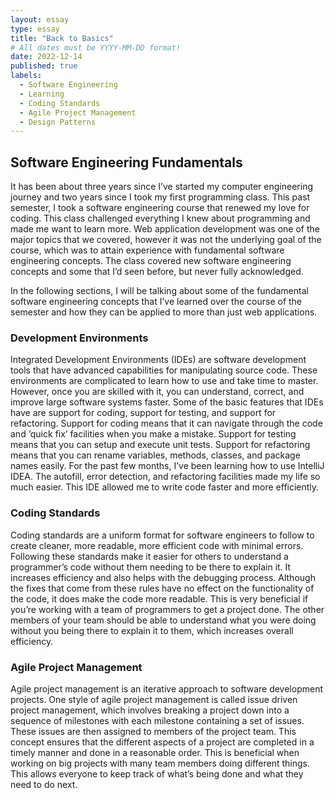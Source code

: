 ```yaml
---
layout: essay
type: essay
title: "Back to Basics"
# All dates must be YYYY-MM-DD format!
date: 2022-12-14
published: true
labels:
  - Software Engineering
  - Learning
  - Coding Standards
  - Agile Project Management
  - Design Patterns
---
```


## Software Engineering Fundamentals

It has been about three years since I’ve started my computer engineering journey and two years since I took my first programming class. This past semester, I took a software engineering course that renewed my love for coding. This class challenged everything I knew about programming and made me want to learn more. Web application development was one of the major topics that we covered, however it was not the underlying goal of the course, which was to attain experience with fundamental software engineering concepts. The class covered new software engineering concepts and some that I’d seen before, but never fully acknowledged.

In the following sections, I will be talking about some of the fundamental software engineering concepts that I’ve learned over the course of the semester and how they can be applied to more than just web applications.

### Development Environments

Integrated Development Environments (IDEs) are software development tools that have advanced capabilities for manipulating source code. These environments are complicated to learn how to use and take time to master. However, once you are skilled with it, you can understand, correct, and improve large software systems faster. Some of the basic features that IDEs have are support for coding, support for testing, and support for refactoring. Support for coding means that it can navigate through the code and ‘quick fix’ facilities when you make a mistake. Support for testing means that you can setup and execute unit tests. Support for refactoring means that you can rename variables, methods, classes, and package names easily. For the past few months, I’ve been learning how to use IntelliJ IDEA. The autofill, error detection, and refactoring facilities made my life so much easier. This IDE allowed me to write code faster and more efficiently.

### Coding Standards

Coding standards are a uniform format for software engineers to follow to create cleaner, more readable, more efficient code with minimal errors. Following these standards make it easier for others to understand a programmer’s code without them needing to be there to explain it. It increases efficiency and also helps with the debugging process. Although the fixes that come from these rules have no effect on the functionality of the code, it does make the code more readable. This is very beneficial if you’re working with a team of programmers to get a project done. The other members of your team should be able to understand what you were doing without you being there to explain it to them, which increases overall efficiency.

### Agile Project Management

Agile project management is an iterative approach to software development projects. One style of agile project management is called issue driven project management, which involves breaking a project down into a sequence of milestones with each milestone containing a set of issues. These issues are then assigned to members of the project team. This concept ensures that the different aspects of a project are completed in a timely manner and done in a reasonable order. This is beneficial when working on big projects with many team members doing different things. This allows everyone to keep track of what’s being done and what they need to do next.
